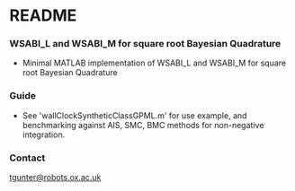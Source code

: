 # README #

### WSABI_L and WSABI_M for square root Bayesian Quadrature ###

* Minimal MATLAB implementation of WSABI_L and WSABI_M for square root Bayesian Quadrature 

### Guide ###

* See 'wallClockSyntheticClassGPML.m' for use example, and benchmarking against AIS, SMC, BMC methods for non-negative integration.

### Contact ###
tgunter@robots.ox.ac.uk